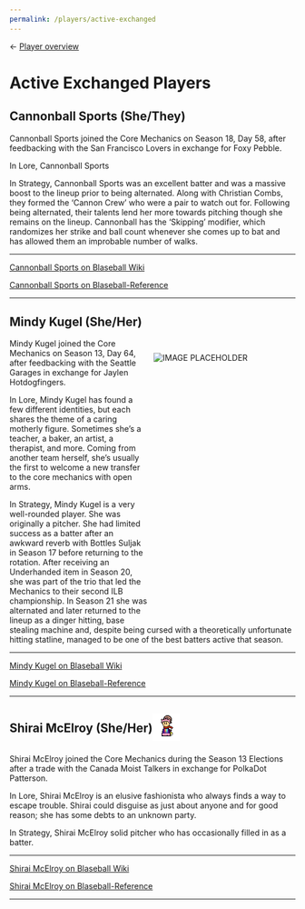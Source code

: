 ```yaml
---
permalink: /players/active-exchanged
---
```

← [Player overview](/players)

# Active Exchanged Players

## Cannonball Sports (She/They)

Cannonball Sports joined the Core Mechanics on Season 18, Day 58, after feedbacking with the San Francisco Lovers in
exchange for Foxy Pebble.

In Lore, Cannonball Sports

In Strategy, Cannonball Sports was an excellent batter and was a massive boost to the lineup prior to being alternated.
Along with Christian Combs, they formed the ‘Cannon Crew’ who were a pair to watch out for. Following being alternated,
their talents lend her more towards pitching though she remains on the lineup. Cannonball has the ‘Skipping’ modifier,
which randomizes her strike and ball count whenever she comes up to bat and has allowed them an improbable number of
walks.

---
[Cannonball Sports on Blaseball Wiki](https://www.blaseball.wiki/w/Cannonball_Sports)

[Cannonball Sports on Blaseball-Reference](https://blaseball-reference.com/players/cannonball-sports)

---

## Mindy Kugel (She/Her)

<img src="" style="float: right; padding-left: 10px; padding-top: 25px; padding-bottom: 25px"
width="250" height="450" alt="IMAGE PLACEHOLDER">

Mindy Kugel joined the Core Mechanics on Season 13, Day 64, after feedbacking with the Seattle Garages in exchange for
Jaylen Hotdogfingers.

In Lore, Mindy Kugel has found a few different identities, but each shares the theme of a caring motherly figure.
Sometimes she’s a teacher, a baker, an artist, a therapist, and more. Coming from another team herself, she’s usually
the first to welcome a new transfer to the core mechanics with open arms.

In Strategy, Mindy Kugel is a very well-rounded player. She was originally a pitcher. She had limited success as a
batter after an awkward reverb with Bottles Suljak in Season 17 before returning to the rotation. After receiving an
Underhanded item in Season 20, she was part of the trio that led the Mechanics to their second ILB championship.
In Season 21 she was alternated and later returned to the lineup as a dinger hitting, base stealing machine and, despite
being cursed with a theoretically unfortunate hitting statline, managed to be one of the best batters active that season.

---
[Mindy Kugel on Blaseball Wiki](https://www.blaseball.wiki/w/Mindy_Kugel)

[Mindy Kugel on Blaseball-Reference](https://blaseball-reference.com/players/mindy-kugel)

---

## Shirai McElroy (She/Her)<img src="../assets/mini-shirai.png" style="padding-bottom: 6px; vertical-align: middle; display: inline" alt="Shirai McElroy Mini by Zweihawke">

Shirai McElroy joined the Core Mechanics during the Season 13 Elections after a trade with the Canada Moist Talkers in
exchange for PolkaDot Patterson.

In Lore, Shirai McElroy is an elusive fashionista who always finds a way to escape trouble. Shirai could disguise as
just about anyone and for good reason; she has some debts to an unknown party.

In Strategy, Shirai McElroy solid pitcher who has occasionally filled in as a batter.

---
[Shirai McElroy on Blaseball Wiki](https://www.blaseball.wiki/w/Shirai_McElroy)

[Shirai McElroy on Blaseball-Reference](https://blaseball-reference.com/players/shirai-mcelroy)

---